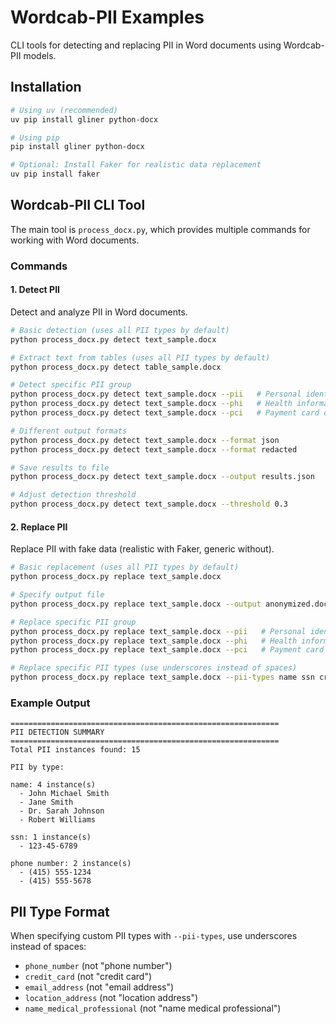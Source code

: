 # Wordcab-PII Examples

CLI tools for detecting and replacing PII in Word documents using Wordcab-PII models.

## Installation

```bash
# Using uv (recommended)
uv pip install gliner python-docx

# Using pip
pip install gliner python-docx

# Optional: Install Faker for realistic data replacement
uv pip install faker
```

## Wordcab-PII CLI Tool

The main tool is `process_docx.py`, which provides multiple commands for working with Word documents.

### Commands

#### 1. Detect PII

Detect and analyze PII in Word documents.

```bash
# Basic detection (uses all PII types by default)
python process_docx.py detect text_sample.docx

# Extract text from tables (uses all PII types by default)
python process_docx.py detect table_sample.docx

# Detect specific PII group
python process_docx.py detect text_sample.docx --pii   # Personal identifiers
python process_docx.py detect text_sample.docx --phi   # Health information
python process_docx.py detect text_sample.docx --pci   # Payment card data

# Different output formats
python process_docx.py detect text_sample.docx --format json
python process_docx.py detect text_sample.docx --format redacted

# Save results to file
python process_docx.py detect text_sample.docx --output results.json

# Adjust detection threshold
python process_docx.py detect text_sample.docx --threshold 0.3
```

#### 2. Replace PII

Replace PII with fake data (realistic with Faker, generic without).

```bash
# Basic replacement (uses all PII types by default)
python process_docx.py replace text_sample.docx

# Specify output file
python process_docx.py replace text_sample.docx --output anonymized.docx

# Replace specific PII group
python process_docx.py replace text_sample.docx --pii   # Personal identifiers
python process_docx.py replace text_sample.docx --phi   # Health information
python process_docx.py replace text_sample.docx --pci   # Payment card data

# Replace specific PII types (use underscores instead of spaces)
python process_docx.py replace text_sample.docx --pii-types name ssn credit_card phone_number
```

### Example Output

```
============================================================
PII DETECTION SUMMARY
============================================================
Total PII instances found: 15

PII by type:

name: 4 instance(s)
  - John Michael Smith
  - Jane Smith
  - Dr. Sarah Johnson
  - Robert Williams

ssn: 1 instance(s)
  - 123-45-6789

phone number: 2 instance(s)
  - (415) 555-1234
  - (415) 555-5678
```

## PII Type Format

When specifying custom PII types with `--pii-types`, use underscores instead of spaces:
- `phone_number` (not "phone number")
- `credit_card` (not "credit card")
- `email_address` (not "email address")
- `location_address` (not "location address")
- `name_medical_professional` (not "name medical professional")
